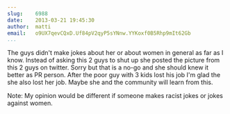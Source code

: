 ```yaml
---
slug:    6988
date:    2013-03-21 19:45:30
author:  matti
email:   o9UX7qevCQxD.Uf84pV2qyP5sYNnw.YYKoxf0B5Rhp9mIt62Gb
...
```


The guys didn't make jokes about her or about women in general as far
as I know.  Instead of asking this 2 guys to shut up she posted the
picture from this 2 guys on twitter.  Sorry but that is a no-go and
she should knew it better as PR person.  After the poor guy with 3
kids lost his job I'm glad the she also lost her job. Maybe she and
the community will learn from this.

Note: My opinion would be different if someone makes racist jokes or
jokes against women.

